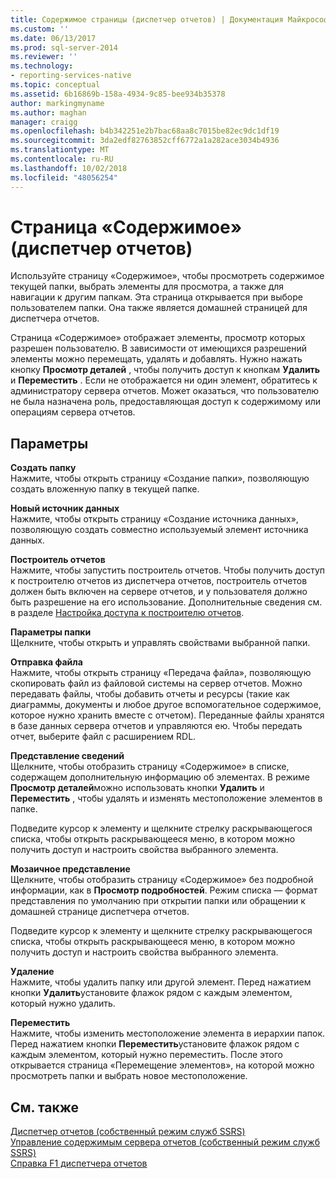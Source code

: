 ```yaml
---
title: Содержимое страницы (диспетчер отчетов) | Документация Майкрософт
ms.custom: ''
ms.date: 06/13/2017
ms.prod: sql-server-2014
ms.reviewer: ''
ms.technology:
- reporting-services-native
ms.topic: conceptual
ms.assetid: 6b16869b-158a-4934-9c85-bee934b35378
author: markingmyname
ms.author: maghan
manager: craigg
ms.openlocfilehash: b4b342251e2b7bac68aa8c7015be82ec9dc1df19
ms.sourcegitcommit: 3da2edf82763852cff6772a1a282ace3034b4936
ms.translationtype: MT
ms.contentlocale: ru-RU
ms.lasthandoff: 10/02/2018
ms.locfileid: "48056254"
---
```

# <a name="contents-page-report-manager"></a>Страница «Содержимое» (диспетчер отчетов)
  Используйте страницу «Содержимое», чтобы просмотреть содержимое текущей папки, выбрать элементы для просмотра, а также для навигации к другим папкам. Эта страница открывается при выборе пользователем папки. Она также является домашней страницей для диспетчера отчетов.  
  
 Страница «Содержимое» отображает элементы, просмотр которых разрешен пользователю. В зависимости от имеющихся разрешений элементы можно перемещать, удалять и добавлять. Нужно нажать кнопку **Просмотр деталей** , чтобы получить доступ к кнопкам **Удалить** и **Переместить** . Если не отображается ни один элемент, обратитесь к администратору сервера отчетов. Может оказаться, что пользователю не была назначена роль, предоставляющая доступ к содержимому или операциям сервера отчетов.  
  
## <a name="options"></a>Параметры  
 **Создать папку**  
 Нажмите, чтобы открыть страницу «Создание папки», позволяющую создать вложенную папку в текущей папке.  
  
 **Новый источник данных**  
 Нажмите, чтобы открыть страницу «Создание источника данных», позволяющую создать совместно используемый элемент источника данных.  
  
 **Построитель отчетов**  
 Нажмите, чтобы запустить построитель отчетов. Чтобы получить доступ к построителю отчетов из диспетчера отчетов, построитель отчетов должен быть включен на сервере отчетов, и у пользователя должно быть разрешение на его использование. Дополнительные сведения см. в разделе [Настройка доступа к построителю отчетов](report-server/configure-report-builder-access.md).  
  
 **Параметры папки**  
 Щелкните, чтобы открыть и управлять свойствами выбранной папки.  
  
 **Отправка файла**  
 Нажмите, чтобы открыть страницу «Передача файла», позволяющую скопировать файл из файловой системы на сервер отчетов. Можно передавать файлы, чтобы добавить отчеты и ресурсы (такие как диаграммы, документы и любое другое вспомогательное содержимое, которое нужно хранить вместе с отчетом). Переданные файлы хранятся в базе данных сервера отчетов и управляются ею. Чтобы передать отчет, выберите файл с расширением RDL.  
  
 **Представление сведений**  
 Щелкните, чтобы отобразить страницу «Содержимое» в списке, содержащем дополнительную информацию об элементах. В режиме **Просмотр деталей**можно использовать кнопки **Удалить** и **Переместить** , чтобы удалять и изменять местоположение элементов в папке.  
  
 Подведите курсор к элементу и щелкните стрелку раскрывающегося списка, чтобы открыть раскрывающееся меню, в котором можно получить доступ и настроить свойства выбранного элемента.  
  
 **Мозаичное представление**  
 Щелкните, чтобы отобразить страницу «Содержимое» без подробной информации, как в **Просмотр подробностей**. Режим списка — формат представления по умолчанию при открытии папки или обращении к домашней странице диспетчера отчетов.  
  
 Подведите курсор к элементу и щелкните стрелку раскрывающегося списка, чтобы открыть раскрывающееся меню, в котором можно получить доступ и настроить свойства выбранного элемента.  
  
 **Удаление**  
 Нажмите, чтобы удалить папку или другой элемент. Перед нажатием кнопки **Удалить**установите флажок рядом с каждым элементом, который нужно удалить.  
  
 **Переместить**  
 Нажмите, чтобы изменить местоположение элемента в иерархии папок. Перед нажатием кнопки **Переместить**установите флажок рядом с каждым элементом, который нужно переместить. После этого открывается страница «Перемещение элементов», на которой можно просмотреть папки и выбрать новое местоположение.  
  
## <a name="see-also"></a>См. также  
 [Диспетчер отчетов &#40;собственный режим служб SSRS&#41;](../../2014/reporting-services/report-manager-ssrs-native-mode.md)   
 [Управление содержимым сервера отчетов &#40;собственный режим служб SSRS&#41;](report-server/report-server-content-management-ssrs-native-mode.md)   
 [Справка F1 диспетчера отчетов](../../2014/reporting-services/report-manager-f1-help.md)  
  
  
